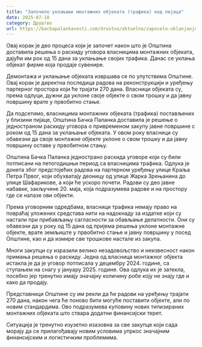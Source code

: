 ```yaml
---
title: "Започело уклањање монтажних објеката (трафика) код пијаце"
date: 2025-07-10
category: Друштво
url: https://backapalankavesti.com/drustvo/aktuelno/zapocelo-uklanjanje-montaznih-objekata-trafika-kod-pijace/
---
```


Овај корак је део процеса који је започет након што је Општина доставила решења о раскиду уговора власницима монтажних објеката, дајући им рок од 15 дана за уклањање својих трафика. Данас се уклања објекат фирме која продаје сувенире.

Демонтажа и уклањање објеката извршава се по упутствима Општине. Овај корак је директна последица радова на реконструкцији и уређењу партерног простора који ће трајати 270 дана. Власници објеката су, према одлуци, дужни да уклоне своје објекте о свом трошку и да јавну површину врате у првобитно стање.

Да подсетимо, власницима монтажних објеката (трафика) постављених у близини пијаце, Општина Бачка Паланка доставила је решење о једностраном раскиду уговора о привременом закупу јавне површине с роком од 15 дана за уклањање објеката. У овом року власници су обавезни да своје монтажне објекте уклоне о свом трошку и да јавну површину оставе у првобитном стању.

Општина Бачка Паланка једнострано раскида уговоре који су били потписани на петогодишњи период са власницима трафика. Одлука је донета због предстојећих радова на партерном уређењу улице Краља Петра Првог, који обухватају деоницу од улице Жарка Зрењанина до улице Шафарикове, а који ће ускоро почети. Радови су део јавне набавке, закључене 20. маја, која подразумева радове и на простору где се налазе ови објекти.

Према уговорним одредбама, власници трафика немају право на повраћај уложених средстава нити на надокнаду за издатке који су настали при прибављању сагласности за обављање делатности. Они су обавезни да у року од 15 дана од пријема решења уклоне монтажне објекте, врате земљиште у првобитно стање и јавну површину у посед Општине, као и да измире све трошкове настале из закупа.

Многи закупци су изразили велико незадовољство и неизвесност након примања решења о раскиду. Једна од власница монтажног објекта истакла је да је уговор потписала у децембру 2024. године, са ступањем на снагу у јануару 2025. године. Ова одлука их је затекла, посебно јер тренутно имају значајну количину робе коју не знају где и како да продају.

Представници Општине су им рекли да ће радови на уређењу трајати 270 дана, након чега ће поново бити могуће поставити објекте, али по новим стандардима. Ово подразумева куповину нових типизираних монтажних објеката што ствара додатни финансијски терет.

Ситуација је тренутно изузетно изазовна за све закупце који сада морају да се прилагођавају новим условима упркос значајним финансијским и логистичким проблемима.
